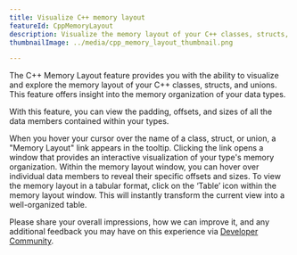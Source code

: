 ```yaml
---
title: Visualize C++ memory layout
featureId: CppMemoryLayout
description: Visualize the memory layout of your C++ classes, structs, and unions.
thumbnailImage: ../media/cpp_memory_layout_thumbnail.png

---
```



The C++ Memory Layout feature provides you with the ability to visualize and explore the memory layout of your C++ classes, structs, and unions. This feature offers insight into the memory organization of your data types.

With this feature, you can view the padding, offsets, and sizes of all the data members contained within your types.

When you hover your cursor over the name of a class, struct, or union, a "Memory Layout" link appears in the tooltip. Clicking the link opens a window that provides an interactive visualization of your type's memory organization. Within the memory layout window, you can hover over individual data members to reveal their specific offsets and sizes.
To view the memory layout in a tabular format, click on the ‘Table’ icon within the memory layout window. This will instantly transform the current view into a well-organized table.

Please share your overall impressions, how we can improve it, and any additional feedback you may have on this experience via [Developer Community](https://developercommunity.visualstudio.com/VisualStudio).
